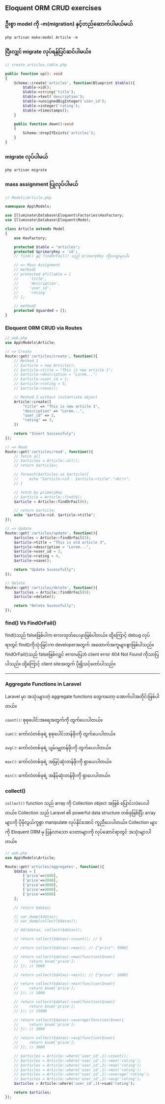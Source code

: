 ## Eloquent ORM CRUD exercises

### ဦးစွာ model ကို -m(migration) နှင့်တည်ဆောက်ပါမယ်မယ်
```shell
php artisan make:model Article -m
```

### ပြီးလျှင် migrate လုပ်ရန်ပြင်ဆင်ပါမယ်။
```php
// create_articles_table.php

public function up(): void
{
    Schema::create('articles', function(Blueprint $table)){
        $table->id();
        $table->string('title');
        $table->text('description');
        $table->unsignedBigInteger('user_id');
        $table->integer('rating');
        $table->timestamps();
    }

    public function down():void
    {
        Schema::dropIfExists('articles');
    }
}
```

### migrate လုပ်ပါမယ်
```shell
php artisan migrate
```

### mass assignment ပြုလုပ်ပါမယ်
```php
// Models\Article.php

namespace App\Models;

use Illuminate\Database\Eloquent\Factories\HasFactory;
use Illuminate\Database\Eloquent\Model;

class Article extends Model
{
    use HasFactory;

    protected $table = "articles";
    protected $primaryKey = 'id';
    // find() နှင့် findOrFail() သည် primaryKey ကိုလာရှာမှာပါ။

    // => Mass Assignment 
    // method1
    // protected $fillable = [
    //     'title',
    //     'description',
    //     'user_id',
    //     'rating'
    // ];

    // method2
    protected $guarded = [];
}
```

### Eloquent ORM CRUD via Routes

```php
// web.php
use App\Models\Article;

// => Create
Route::get('/articles/create', function(){
    // Method 1
    // $article = new Article();
    // $article->title = "This is new article 1";
    // $article->description = "Lorem...";
    // $article->user_id = 1;
    // $article->rating = 5;
    // $article->save();

    // Method 2 without instantiate object
    Article::create([
        "title" => "This is new article 1",
        "description" => "Lorem...",
        "user_id" => 2,
        "rating" => 3,
    ])

    return "Insert Successfuly";
});

// => Read 
Route::get('/articles/read', function(){
    // fetch all
    // $articles = Article::all();
    // return $articles;

    // foreach($articles as $article){
    //     echo "$article->id . $article->title"."<br/>";
    // }

    // fetch by primaryKey
    // $article = Article::find(6);
    $article = Article::findOrFail(6);

    // return $article;
    echo "$article->id. $article->title";
});

// => Update 
Route::get('/articles/update', function(){
    $articles = Article::findOrFail(3);
    $article->title = "This is old article 3",
    $article->description = "Lorem...",
    $article->user_id = 2,
    $article->rating = 4,
    $article->save();

    return "Update Sucessfully";
});

// Delete
Route::get('/articles/delete', function(){
    $articles = Article::findOrFail(9);
    $article->delete();

    return "Delete Sucessfully";
});
```

### find() Vs FindOrFail()
find()သည် falseဖြစ်ပါက errorထုတ်ပေးမှာဖြစ်ပါတယ်။ ထို့ကြောင့် debug လုပ်ရာတွင် find()ကိုသုံးခြင်းက developerအတွက် အထောက်အကူများစွာဖြစ်ပါသည်။
findOrFail()သည် falseဖြစ်လျှင် errorမပြဘဲ client error 404 Not Found ကိုသာပြပါသည်။
ထို့ကြောင့် client siteအတွက် ပို၍သင့်တော်ပါသည်။
<hr/>

### Aggregate Functions in Laravel
Laravel မှာ အသုံးများတဲ့ aggregate functions တွေကတော့ အောက်ပါအတိုင်းဖြစ်ပါတယ်။

`count()`: စုစုပေါင်းအရေအတွက်ကို တွက်ပေးပါတယ်။

`sum()`: ကော်လံတစ်ခုရဲ့ စုစုပေါင်းတန်ဖိုးကို တွက်ပေးပါတယ်။

`avg()`: ကော်လံတစ်ခုရဲ့ ပျမ်းမျှတန်ဖိုးကို တွက်ပေးပါတယ်။

`max()`: ကော်လံတစ်ခုရဲ့ အမြင့်ဆုံးတန်ဖိုးကို ရှာပေးပါတယ်။

`min()`: ကော်လံတစ်ခုရဲ့ အနိမ့်ဆုံးတန်ဖိုးကို ရှာပေးပါတယ်။

### collect()
`collect()` function သည် array ကို Collection object အဖြစ် ပြောင်းလဲပေးပါတယ်။ Collection သည် Laravel ၏ powerful data structure တစ်ခုဖြစ်ပြီး array များကို ပိုမိုလွယ်ကူစွာ manipulate လုပ်နိုင်အောင် ကူညီပေးပါတယ်။ Collection များကို Eloquent ORM မှ ပြန်လာသော ဒေတာများကို လုပ်ဆောင်ရာတွင် အသုံးများပါတယ်။

```php
// web.php
use App\Models\Article;

Route::get('articles/aggregates', function(){
    $datas = [
        ['price'=>1000],
        ['price'=>2000],
        ['price'=>3000],
        ['price'=>4000],
        ['price'=>5000]
    ];

    // return $datas;

    // var_dump($datas);
    // var_dump(collect($datas));

    // dd($datas, collect($datas));

    // return collect($datas)->count(); // 5

    // return collect($datas)->max(); // {"price": 5000}

    // return collect($datas)->max(function($num){
    //     return $num['price'];
    // }); // 5000

    // return collect($datas)->min(); // {"price": 1000}

    // return collect($datas)->min(function($num){
    //     return $num['price'];
    // }); // 1000

    // return collect($datas)->sum(function($num){
    //     return $num['price'];
    // }); // 15000

    // return collect($datas)->average(function($num){
    //     return $num['price'];
    // }); // 3000

    // return collect($datas)->avg(function($num){
    //     return $num['price'];
    // }); // 3000

    // $articles = Article::where('user_id',1)->count();
    // $articles = Article::where('user_id',1)->max('rating');
    // $articles = Article::where('user_id',2)->max('rating');
    // $articles = Article::where('user_id',1)->min('rating');
    // $articles = Article::where('user_id',1)->average('rating');
    // $articles = Article::where('user_id',1)->avg('rating');
    $articles = Article::where('user_id',1)->sum('rating');

    return $articles;
});
```
